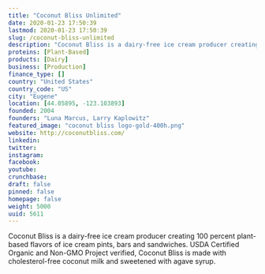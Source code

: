 ```yaml
---
title: "Coconut Bliss Unlimited"
date: 2020-01-23 17:50:39
lastmod: 2020-01-23 17:50:39
slug: /coconut-bliss-unlimited
description: "Coconut Bliss is a dairy-free ice cream producer creating 100 percent plant-based flavors of ice cream pints, bars and sandwiches. USDA Certified Organic and Non-GMO Project verified, Coconut Bliss is made with cholesterol-free coconut milk and sweetened with agave syrup."
proteins: [Plant-Based]
products: [Dairy]
business: [Production]
finance_type: []
country: "United States"
country_code: "US"
city: "Eugene"
location: [44.05895, -123.103893]
founded: 2004
founders: "Luna Marcus, Larry Kaplowitz"
featured_image: "coconut bliss logo-gold-400h.png"
website: http://coconutbliss.com/
linkedin: 
twitter: 
instagram: 
facebook: 
youtube: 
crunchbase: 
draft: false
pinned: false
homepage: false
weight: 5000
uuid: 5611
---
```

Coconut Bliss is a dairy-free ice cream producer creating 100 percent plant-based flavors of ice cream pints, bars and sandwiches. USDA Certified Organic and Non-GMO Project verified, Coconut Bliss is made with cholesterol-free coconut milk and sweetened with agave syrup.
